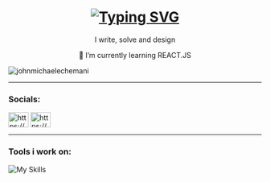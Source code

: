 
<h1 align="center"><a href="https://git.io/typing-svg"><img src="https://readme-typing-svg.demolab.com?font=Google+Poppins&weight=900&size=30&pause=8012&color=F7F7F1&random=false&width=435&lines=I'm+John+Michael+Echemani" alt="Typing SVG" /></a></a></h1>
<p align="center">I write, solve and design</p>
<p align="center">🌱 I’m currently learning REACT.JS</p>

<p align="left"> <img src="https://komarev.com/ghpvc/?username=johnmichaelechemani&label=Profile%20views&color=0e75b6&style=flat" alt="johnmichaelechemani" /> </p>
<hr>
<h3 align="left">Socials:</h3>
<p align="left" >
<a href="https://www.linkedin.com/in/johnmichaelechemani/" target="blank"><img align="center" src="https://raw.githubusercontent.com/rahuldkjain/github-profile-readme-generator/master/src/images/icons/Social/linked-in-alt.svg" alt="https://www.linkedin.com/in/johnmichaelechemani/" height="30" width="40" /></a>
  <a href="https://www.facebook.com/jmechemani" target="blank"><img align="center" src="https://raw.githubusercontent.com/rahuldkjain/github-profile-readme-generator/master/src/images/icons/Social/facebook.svg" alt="https://www.facebook.com/jmechemani" height="30" width="40" /></a>
</p>

<hr>

<h3 align="left">Tools i work on:</h3>

![My Skills](https://skillicons.dev/icons?i=js,html,css,tailwind,vue,react,git,vscode,figma,php)

<!--
**johnmichaelechemani/JohnMichaelEchemani** is a ✨ _special_ ✨ repository because its `README.md` (this file) appears on your GitHub profile.

Here are some ideas to get you started:

- 🔭 I’m currently working on ...
- 🌱 I’m currently learning ...
- 👯 I’m looking to collaborate on ...
- 🤔 I’m looking for help with ...
- 💬 Ask me about ...
- 📫 How to reach me: ...
- 😄 Pronouns: ...
- ⚡ Fun fact: ...
-->
